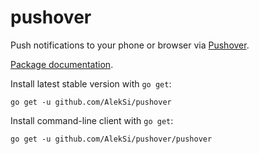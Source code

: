 pushover
========

Push notifications to your phone or browser via [Pushover](http://pushover.net).

[Package documentation](http://godoc.org/github.com/AlekSi/pushover).

Install latest stable version with `go get`:

	go get -u github.com/AlekSi/pushover

Install command-line client with `go get`:

	go get -u github.com/AlekSi/pushover/pushover
